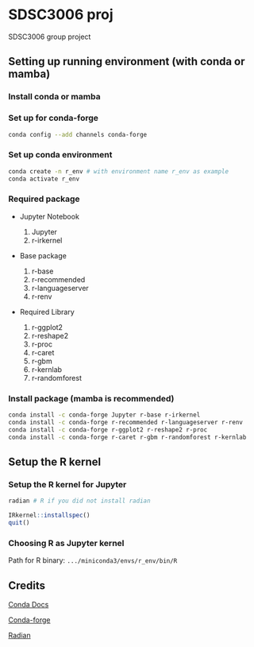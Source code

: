 # SDSC3006 proj

 SDSC3006 group project

## Setting up running environment (with conda or mamba)

### Install conda or mamba

### Set up for conda-forge

```bash
conda config --add channels conda-forge
```

### Set up conda environment

```bash
conda create -n r_env # with environment name r_env as example
conda activate r_env
```

### Required package

- Jupyter Notebook
  1. Jupyter
  2. r-irkernel

- Base package
  1. r-base
  2. r-recommended
  3. r-languageserver
  4. r-renv

- Required Library
  1. r-ggplot2
  2. r-reshape2
  3. r-proc
  4. r-caret
  5. r-gbm
  6. r-kernlab
  7. r-randomforest

### Install package (mamba is recommended)

```bash
conda install -c conda-forge Jupyter r-base r-irkernel
conda install -c conda-forge r-recommended r-languageserver r-renv
conda install -c conda-forge r-ggplot2 r-reshape2 r-proc
conda install -c conda-forge r-caret r-gbm r-randomforest r-kernlab
```

## Setup the R kernel

### Setup the R kernel for Jupyter

```bash
radian # R if you did not install radian
```

```R
IRkernel::installspec()
quit()
```

### Choosing R as Jupyter kernel

Path for R binary: ```.../miniconda3/envs/r_env/bin/R```

## Credits

[Conda Docs](https://docs.conda.io/projects/conda/en/latest/user-guide/install/index.html "Conda Docs")

[Conda-forge](https://conda-forge.org/docs/user/introduction.html "Conda-forge")

[Radian](https://github.com/randy3k/radian "Radian")
